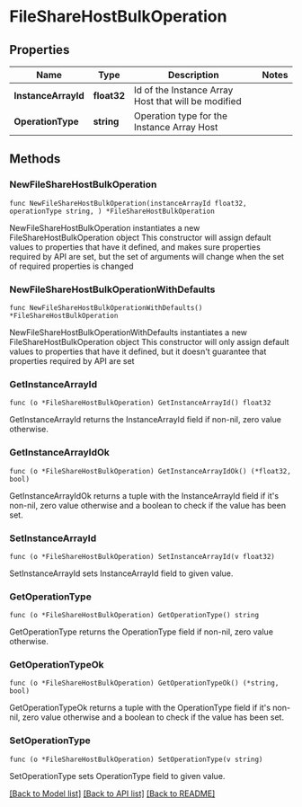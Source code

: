 # FileShareHostBulkOperation

## Properties

Name | Type | Description | Notes
------------ | ------------- | ------------- | -------------
**InstanceArrayId** | **float32** | Id of the Instance Array Host that will be modified | 
**OperationType** | **string** | Operation type for the Instance Array Host | 

## Methods

### NewFileShareHostBulkOperation

`func NewFileShareHostBulkOperation(instanceArrayId float32, operationType string, ) *FileShareHostBulkOperation`

NewFileShareHostBulkOperation instantiates a new FileShareHostBulkOperation object
This constructor will assign default values to properties that have it defined,
and makes sure properties required by API are set, but the set of arguments
will change when the set of required properties is changed

### NewFileShareHostBulkOperationWithDefaults

`func NewFileShareHostBulkOperationWithDefaults() *FileShareHostBulkOperation`

NewFileShareHostBulkOperationWithDefaults instantiates a new FileShareHostBulkOperation object
This constructor will only assign default values to properties that have it defined,
but it doesn't guarantee that properties required by API are set

### GetInstanceArrayId

`func (o *FileShareHostBulkOperation) GetInstanceArrayId() float32`

GetInstanceArrayId returns the InstanceArrayId field if non-nil, zero value otherwise.

### GetInstanceArrayIdOk

`func (o *FileShareHostBulkOperation) GetInstanceArrayIdOk() (*float32, bool)`

GetInstanceArrayIdOk returns a tuple with the InstanceArrayId field if it's non-nil, zero value otherwise
and a boolean to check if the value has been set.

### SetInstanceArrayId

`func (o *FileShareHostBulkOperation) SetInstanceArrayId(v float32)`

SetInstanceArrayId sets InstanceArrayId field to given value.


### GetOperationType

`func (o *FileShareHostBulkOperation) GetOperationType() string`

GetOperationType returns the OperationType field if non-nil, zero value otherwise.

### GetOperationTypeOk

`func (o *FileShareHostBulkOperation) GetOperationTypeOk() (*string, bool)`

GetOperationTypeOk returns a tuple with the OperationType field if it's non-nil, zero value otherwise
and a boolean to check if the value has been set.

### SetOperationType

`func (o *FileShareHostBulkOperation) SetOperationType(v string)`

SetOperationType sets OperationType field to given value.



[[Back to Model list]](../README.md#documentation-for-models) [[Back to API list]](../README.md#documentation-for-api-endpoints) [[Back to README]](../README.md)


